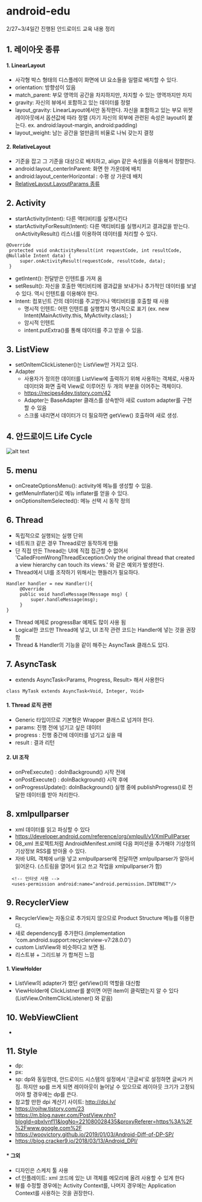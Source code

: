 # android-edu
2/27~3/4일간 진행된 안드로이드 교육 내용 정리

## 1. 레이아웃 종류
#### 1. LinearLayout
- 사각형 박스 형태의 디스플레이 화면에 UI 요소들을 일렬로 배치할 수 있다.
- orientation: 방향성이 있음
- match_parent: 부모 영역의 공간을 차지하지만, 차지할 수 있는 영역까지만 차지
- gravity: 자신의 뷰에서 포함하고 있는 데이터를 정렬
- layout_gravity: LinearLayout에서만 동작한다. 자신을 포함하고 있는 부모 위젯 레이아웃에서 옵션값에 따라 정렬 (자기 자신의 외부에 관련된 속성은 layout이 붙는다. ex. android:layout-margin, android:padding)
- layout_weight: 남는 공간을 얼만큼의 비율로 나눠 갖는지 결정


#### 2. RelativeLayout
- 기준을 잡고 그 기준을 대상으로 배치하고, align 같은 속성들을 이용해서 정렬한다.
- android:layout_centerInParent: 화면 한 가운데에 배치
- android:layout_centerHorizontal : 수평 상 가운데 배치
- [RelativeLayout.LayoutParams 종류](https://developer.android.com/reference/android/widget/RelativeLayout.LayoutParams.html)

## 2. Activity
- startActivity(Intent): 다른 액티비티를 실행시킨다
- startActivityForResult(Intent): 다른 액티비티를 실행시키고 결과값을 받는다. onActivityResult() 리스너를 이용하여 데이터를 처리할 수 있다.

```
@Override
 protected void onActivityResult(int requestCode, int resultCode, @Nullable Intent data) {
     super.onActivityResult(requestCode, resultCode, data);
 }
```

- getIntent(): 전달받은 인텐트를 가져 옴
- setResult(): 자신을 호출한 액티비티에 결과값을 보내거나 추가적인 데이터를 보낼 수 있다. 역시 인텐트를 이용해야 한다.
- Intent: 컴포넌트 간의 데이터를 주고받거나 액티비티를 호출할 때 사용
  - 명시적 인텐트: 어떤 인텐트를 실행할지 명시적으로 표기 (ex. new Intent(MainActivity.this, MyActivity.class); )
  - 암시적 인텐트
  - intent.putExtra()를 통해 데이터를 주고 받을 수 있음.

## 3. ListView
- setOnItemClickListener()는 ListView만 가지고 있다.
- Adapter
   - 사용자가 정의한 데이터를 ListView에 출력하기 위해 사용하는 객체로, 사용자 데이터와 화면 출력 View로 이루어진 두 개의 부분을 이어주는 객체이다.
   - https://recipes4dev.tistory.com/42
   - Adapter는 BaseAdapter 클래스를 상속받아 새로 custom adapter를 구현할 수 있음
   - 스크롤 내리면서 데이터가 더 필요하면 getView() 호출하여 새로 생성.

## 4. 안드로이드 Life Cycle
![alt text](https://developer.android.com/guide/components/images/activity_lifecycle.png)

## 5. menu
- onCreateOptionsMenu(): activity에 메뉴를 생성할 수 있음.
- getMenuInflater()로 메뉴 inflater를 얻을 수 있다.
- onOptionsItemSelected(): 메뉴 선택 시 동작 정의

## 6. Thread
- 독립적으로 실행되는 실행 단위
- 네트워크 같은 경우 Thread로만 동작하게 만듦
- 단 직접 만든 Thread는 UI에 직접 접근할 수 없어서 'CalledFromWrongThreadException:Only the original thread that created a view hierarchy can touch its views.' 와 같은 예외가 발생한다.
- Thread에서 UI를 조작하기 위해서는 핸들러가 필요하다.

```
Handler handler = new Handler(){
     @Override
     public void handleMessage(Message msg) {
         super.handleMessage(msg);
     }
}
```

- Thread 예제로 progressBar 예제도 많이 사용 됨
- Logical한 코드만 Thread에 넣고, UI 조작 관련 코드는 Handler에 넣는 것을 권장함
- Thread & Handler의 기능을 같이 해주는 AsyncTask 클래스도 있다.

## 7. AsyncTask
- extends AsyncTask<Params, Progress, Result> 해서 사용한다

```
class MyTask extends AsyncTask<Void, Integer, Void>
```
#### 1. Thread 로직 관련
- Generic 타입이므로 기본형은 Wrapper 클래스로 넘겨야 한다.
- params: 진행 전에 넘기고 싶은 데이터
- progress : 진행 중간에 데이터를 넘기고 싶을 때
- result : 결과 리턴

#### 2. UI 조작
- onPreExecute() : doInBackground() 시작 전에
- onPostExecute() : doInBackground() 시작 후에
- onProgressUpdate(): doInBackground() 실행 중에 publishProgress()로 전달한 데이터를 받아 처리한다.

## 8. xmlpullparser
- xml 데이터를 읽고 파싱할 수 있다
- https://developer.android.com/reference/org/xmlpull/v1/XmlPullParser
- 08_xml 프로젝트처럼 AndroidMenifest.xml에 다음 퍼미션을 추가해야 기상청의 기상정보 RSS를 받아올 수 있다.
- 자바 URL 객체에 url을 넣고 xmlpullparser에 전달하면 xmlpullparser가 알아서 읽어온다. (스트림을 열어서 읽고 쓰고 작업을 xmlpullparser가 함)

```
  <!-- 인터넷 사용 -->
  <uses-permission android:name="android.permission.INTERNET"/>
```

## 9. RecyclerView
- RecyclerView는 자동으로 추가되지 않으므로 Product Structure 메뉴를 이용한다.
- 새로 dependency를 추가한다.(implementation 'com.android.support:recyclerview-v7:28.0.0')
- custom ListView와 비슷하다고 보면 됨.
- 리스트뷰 + 그리드뷰 가 합쳐진 느낌

#### 1. ViewHolder
- ListView의 adapter가 했던 getView()의 역할을 대신함
- ViewHolder에 ClickListner를 붙이면 어떤 item이 클릭됐는지 알 수 있다 (ListView.OnItemClickListener() 와 같음)

## 10. WebViewClient
-

## 11. Style
- dp: 
- px:
- sp: dp와 동일한데, 안드로이드 시스템의 설정에서 '큰글씨'로 설정하면 글씨가 커짐. 하지만 sp를 쓰게 되면 레이아웃이 늘어날 수 있으므로 레이아웃 크기가 고정되어야 할 경우에는 dp를 쓴다.
- 참고할 만한 dpi 계산기 사이트: http://dpi.lv/
- https://rojhw.tistory.com/23
- https://m.blog.naver.com/PostView.nhn?blogId=qbxlvnf11&logNo=221080028435&proxyReferer=https%3A%2F%2Fwww.google.com%2F
- https://woovictory.github.io/2019/01/03/Android-Diff-of-DP-SP/
- https://blog.cracker9.io/2018/03/13/Android_DPI/

#### * 그외
- 디자인은 스케치 툴 사용
- cf.인플레이트: xml 코드에 있는 UI 객체를 메모리에 올려 사용할 수 있게 한다
- 뷰를 수정할 경우에는 Activity Context를, 나머지 경우에는 Application Context를 사용하는 것을 권장한다.
